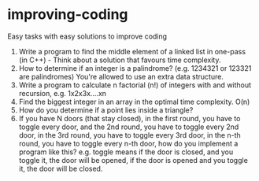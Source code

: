 # improving-coding
Easy tasks with easy solutions to improve coding

1. Write a program to find the middle element of a linked list in one-pass (in C++) - Think about a solution that favours time complexity.
2. How to determine if an integer is a palindrome? (e.g.  1234321 or 123321 are palindromes) You're allowed to use an extra data structure.
3. Write a program to calculate n factorial (n!) of integers with and without recursion, e.g. 1x2x3x....xn
4. Find the biggest integer in an array in the optimal time complexity. O(n)
5. How do you determine if a point lies inside a triangle?
6. If you have N doors (that stay closed), in the first round, you have to toggle every door, and the 2nd round, you have to toggle every 2nd door, in the 3rd round, you have to toggle every 3rd door, in the n-th round, you have to toggle every n-th door, how do you implement a program like this? e.g. toggle means if the door is closed, and you toggle it, the door will be opened, if the door is opened and you toggle it, the door will be closed. 
